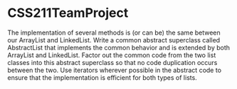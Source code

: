 # CSS211TeamProject
The implementation of several methods is (or can be) the same between
our ArrayList and LinkedList. Write a common abstract superclass
called AbstractList that implements the common behavior and is
extended by both ArrayList and LinkedList. Factor out the common
code from the two list classes into this abstract superclass so that no
code duplication occurs between the two. Use iterators wherever
possible in the abstract code to ensure that the implementation is
efficient for both types of lists.
